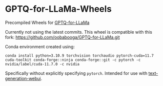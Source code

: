 # GPTQ-for-LLaMa-Wheels
Precompiled Wheels for [GPTQ-for-LLaMa](https://github.com/qwopqwop200/GPTQ-for-LLaMa/tree/cuda)

Currently not using the latest commits. This wheel is compatible with this fork: https://github.com/oobabooga/GPTQ-for-LLaMa.git 

Conda environment created using:
```
conda install python=3.10.9 torchvision torchaudio pytorch-cuda=11.7 cuda-toolkit conda-forge::ninja conda-forge::git -c pytorch -c nvidia/label/cuda-11.7.0 -c nvidia
```
Specifically without explicitly specifying `pytorch`. Intended for use with [text-generation-webui](https://github.com/oobabooga/text-generation-webui).
